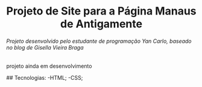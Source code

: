 <h1 align="center">Projeto de Site para a Página Manaus de Antigamente</h1>
<h6>Projeto desenvolvido pelo estudante de programação Yan Carlo, baseado no blog de Gisella Vieira Braga</h6>
<p>projeto ainda em desenvolvimento</p>
## Tecnologias:
-HTML;
-CSS;